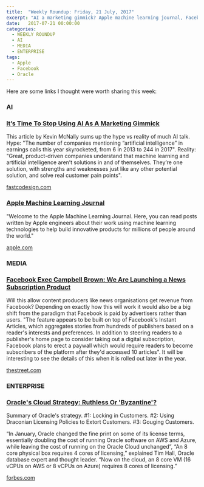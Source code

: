 ```yaml
---
title:  "Weekly Roundup: Friday, 21 July, 2017"
excerpt: "AI a marketing gimmick? Apple machine learning journal, Facebook subscriptions and Oracle, ruthless or byzantine?"
date:   2017-07-21 00:00:00
categories:
  - WEEKLY ROUNDUP
  - AI
  - MEDIA
  - ENTERPRISE
tags:
  - Apple
  - Facebook
  - Oracle
---
```


Here are some links I thought were worth sharing this week:

<h3 class="category">AI</h3>

<div class="item">
  <h3 class="item-header">
    <a href="https://www.fastcodesign.com/90133598/its-time-to-stop-using-ai-as-a-marketing-gimmick">It’s Time To Stop Using AI As A Marketing Gimmick</a>
  </h3>
  <p>
  	This article by Kevin McNally sums up the hype vs reality of much AI talk. Hype: "The number of companies mentioning “artificial intelligence” in earnings calls this year skyrocketed, from 6 in 2013 to 244 in 2017". Reality: "Great, product-driven companies understand that machine learning and artificial intelligence aren’t solutions in and of themselves. They’re one solution, with strengths and weaknesses just like any other potential solution, and solve real customer pain points".
  </p>
  <span class="item-footer">
    <a href="https://www.fastcodesign.com/90133598/its-time-to-stop-using-ai-as-a-marketing-gimmick">fastcodesign.com</a>
  </span>
</div>

<div class="item">
  <h3 class="item-header">
    <a href="https://machinelearning.apple.com">Apple Machine Learning Journal</a>
  </h3>
  <p>
    "Welcome to the Apple Machine Learning Journal. Here, you can read posts written by Apple engineers about their work using machine learning technologies to help build innovative products for millions of people around the world."
  </p>
  <span class="item-footer">
    <a href="https://machinelearning.apple.com">apple.com</a>
  </span>
</div>

<h3 class="category">MEDIA</h3>

<div class="item">
  <h3 class="item-header">
    <a href="https://www.thestreet.com/amp/story/14233293/1/facebook-s-campbell-brown-we-are-launching-a-news-subscription-product.html">Facebook Exec Campbell Brown: We Are Launching a News Subscription Product</a>
  </h3>
  <p>
    Will this allow content producers like news organisations get revenue from Facebook? Depending on exactly how this will work it would also be a big shift from the paradigm that Facebook is paid by advertisers rather than users. "The feature appears to be built on top of Facebook's Instant Articles, which aggregates stories from hundreds of publishers based on a reader's interests and preferences. In addition to steering readers to a publisher's home page to consider taking out a digital subscription, Facebook plans to erect a paywall which would require readers to become subscribers of the platform after they'd accessed 10 articles". It will be interesting to see the details of this when it is rolled out later in the year.
  </p>
  <span class="item-footer">
    <a href="https://www.thestreet.com/amp/story/14233293/1/facebook-s-campbell-brown-we-are-launching-a-news-subscription-product.html">thestreet.com</a>
  </span>
</div>

<h3 class="category">ENTERPRISE</h3>

<div class="item">
  <h3 class="item-header">
    <a href="https://www.forbes.com/sites/jasonbloomberg/2017/07/11/oracles-cloud-strategy-ruthless-or-byzantine">Oracle's Cloud Strategy: Ruthless Or 'Byzantine'?</a>
  </h3>
  <p>
    Summary of Oracle's strategy. #1: Locking in Customers. #2: Using Draconian Licensing Policies to Extort Customers. #3: Gouging Customers.
  </p>
  <p>
    “In January, Oracle changed the fine print on some of its license terms, essentially doubling the cost of running Oracle software on AWS and Azure, while leaving the cost of running on the Oracle Cloud unchanged”, “An 8 core physical box requires 4 cores of licensing,” explained Tim Hall, Oracle database expert and thought leader. “Now on the cloud, an 8 core VM (16 vCPUs on AWS or 8 vCPUs on Azure) requires 8 cores of licensing.”
  </p>
  <span class="item-footer">
    <a href="https://www.forbes.com/sites/jasonbloomberg/2017/07/11/oracles-cloud-strategy-ruthless-or-byzantine">forbes.com</a>
  </span>
</div>

